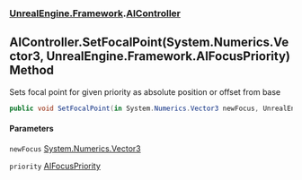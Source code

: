 ### [UnrealEngine.Framework](./UnrealEngine-Framework.md 'UnrealEngine.Framework').[AIController](./UnrealEngine-Framework-AIController.md 'UnrealEngine.Framework.AIController')
## AIController.SetFocalPoint(System.Numerics.Vector3, UnrealEngine.Framework.AIFocusPriority) Method
Sets focal point for given priority as absolute position or offset from base  
```csharp
public void SetFocalPoint(in System.Numerics.Vector3 newFocus, UnrealEngine.Framework.AIFocusPriority priority);
```
#### Parameters
<a name='UnrealEngine-Framework-AIController-SetFocalPoint(System-Numerics-Vector3_UnrealEngine-Framework-AIFocusPriority)-newFocus'></a>
`newFocus` [System.Numerics.Vector3](https://docs.microsoft.com/en-us/dotnet/api/System.Numerics.Vector3 'System.Numerics.Vector3')  
  
<a name='UnrealEngine-Framework-AIController-SetFocalPoint(System-Numerics-Vector3_UnrealEngine-Framework-AIFocusPriority)-priority'></a>
`priority` [AIFocusPriority](./UnrealEngine-Framework-AIFocusPriority.md 'UnrealEngine.Framework.AIFocusPriority')  
  
